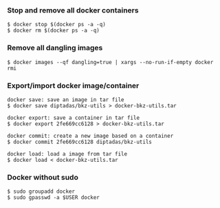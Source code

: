 ### Stop and remove all docker containers

```
$ docker stop $(docker ps -a -q)
$ docker rm $(docker ps -a -q)
```

### Remove all dangling images

```
$ docker images --qf dangling=true | xargs --no-run-if-empty docker rmi
```

### Export/import docker image/container

```
docker save: save an image in tar file
$ docker save diptadas/bkz-utils > docker-bkz-utils.tar

docker export: save a container in tar file
$ docker export 2fe669cc6128 > docker-bkz-utils.tar

docker commit: create a new image based on a container
$ docker commit 2fe669cc6128 diptadas/bkz-utils

docker load: load a image from tar file
$ docker load < docker-bkz-utils.tar
```

### Docker without sudo

```
$ sudo groupadd docker
$ sudo gpasswd -a $USER docker
```